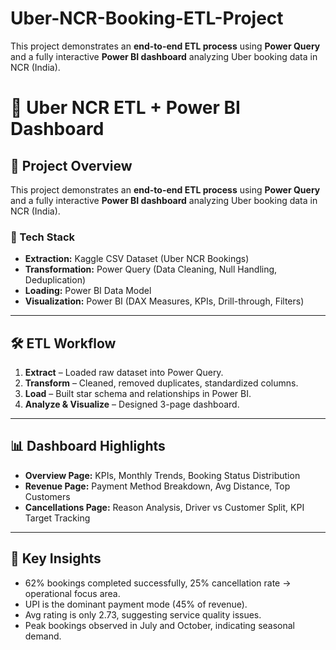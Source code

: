 # Uber-NCR-Booking-ETL-Project
This project demonstrates an **end-to-end ETL process** using **Power Query** and a fully interactive **Power BI dashboard** analyzing Uber booking data in NCR (India).

# 🚖 Uber NCR ETL + Power BI Dashboard

## 📌 Project Overview
This project demonstrates an **end-to-end ETL process** using **Power Query** and a fully interactive **Power BI dashboard** analyzing Uber booking data in NCR (India).

### 🔧 Tech Stack
- **Extraction:** Kaggle CSV Dataset (Uber NCR Bookings)
- **Transformation:** Power Query (Data Cleaning, Null Handling, Deduplication)
- **Loading:** Power BI Data Model
- **Visualization:** Power BI (DAX Measures, KPIs, Drill-through, Filters)

---

## 🛠 ETL Workflow
1. **Extract** – Loaded raw dataset into Power Query.
2. **Transform** – Cleaned, removed duplicates, standardized columns.
3. **Load** – Built star schema and relationships in Power BI.
4. **Analyze & Visualize** – Designed 3-page dashboard.

---

## 📊 Dashboard Highlights
- **Overview Page:** KPIs, Monthly Trends, Booking Status Distribution
- **Revenue Page:** Payment Method Breakdown, Avg Distance, Top Customers
- **Cancellations Page:** Reason Analysis, Driver vs Customer Split, KPI Target Tracking

---

## 🔑 Key Insights
- 62% bookings completed successfully, 25% cancellation rate → operational focus area.
- UPI is the dominant payment mode (45% of revenue).
- Avg rating is only 2.73, suggesting service quality issues.
- Peak bookings observed in July and October, indicating seasonal demand.
